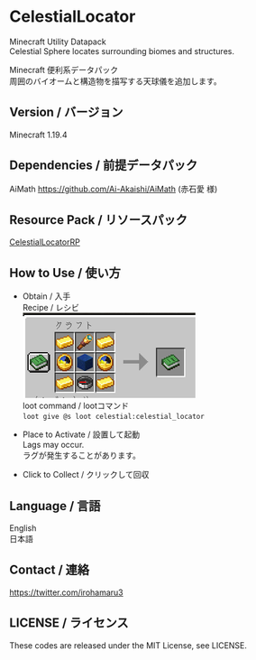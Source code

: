 # CelestialLocator    

Minecraft Utility Datapack    
Celestial Sphere locates surrounding biomes and structures.    

Minecraft 便利系データパック    
周囲のバイオームと構造物を描写する天球儀を追加します。    

## Version / バージョン
Minecraft 1.19.4

## Dependencies / 前提データパック
AiMath https://github.com/Ai-Akaishi/AiMath (赤石愛 様)    

## Resource Pack / リソースパック
[CelestialLocatorRP](https://github.com/Irohamaru/CelestialLocator/releases/tag/v1.0)

## How to Use / 使い方

- Obtain / 入手    
Recipe / レシビ    
![Recipe](recipe.png "Recipe")    
loot command / lootコマンド    
`loot give @s loot celestial:celestial_locator`

- Place to Activate / 設置して起動    
Lags may occur.    
ラグが発生することがあります。    
- Click to Collect / クリックして回収    

## Language / 言語
English    
日本語    

## Contact / 連絡
<https://twitter.com/irohamaru3>

## LICENSE / ライセンス
These codes are released under the MIT License, see LICENSE.